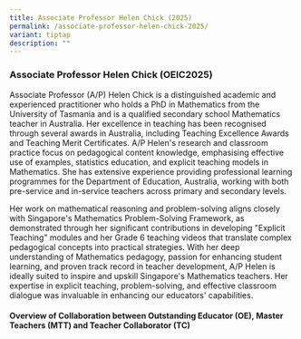 ```yaml
---
title: Associate Professor Helen Chick (2025)
permalink: /associate-professor-helen-chick-2025/
variant: tiptap
description: ""
---
```

<h3>Associate Professor Helen Chick (OEIC2025)</h3>
<p>Associate Professor (A/P) Helen Chick is a distinguished academic and
experienced practitioner who holds a PhD in Mathematics from the University
of Tasmania and is a qualified secondary school Mathematics teacher in
Australia. Her excellence in teaching has been recognised through several
awards in Australia, including Teaching Excellence Awards and Teaching
Merit Certificates. A/P Helen's research and classroom practice focus on
pedagogical content knowledge, emphasising effective use of examples, statistics
education, and explicit teaching models in Mathematics. She has extensive
experience providing professional learning programmes for the Department
of Education, Australia, working with both pre-service and in-service teachers
across primary and secondary levels.</p>
<p>Her work on mathematical reasoning and problem-solving aligns closely
with Singapore's Mathematics Problem-Solving Framework, as demonstrated
through her significant contributions in developing "Explicit Teaching"
modules and her Grade 6 teaching videos that translate complex pedagogical
concepts into practical strategies. With her deep understanding of Mathematics
pedagogy, passion for enhancing student learning, and proven track record
in teacher development, A/P Helen is ideally suited to inspire and upskill
Singapore's Mathematics teachers. Her expertise in explicit teaching, problem-solving,
and effective classroom dialogue was invaluable in enhancing our educators'
capabilities.</p>
<h4>Overview of Collaboration between Outstanding Educator (OE), Master Teachers (MTT) and Teacher Collaborator (TC)</h4>
<p></p>